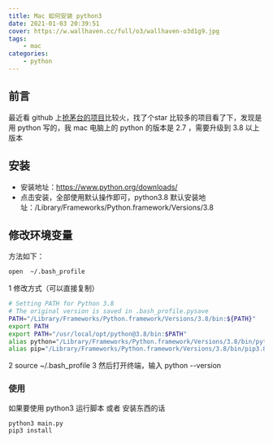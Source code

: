 ```yaml
---
title: Mac 如何安装 python3
date: 2021-01-03 20:39:51
cover: https://w.wallhaven.cc/full/o3/wallhaven-o3d1g9.jpg
tags:
    - mac
categories:
    - python    
---
```


## 前言

最近看 github 上[抢茅台的项目](https://github.com/ChinaVolvocars/jd_maotai_seckill)比较火，找了个star 比较多的项目看了下，发现是用 python 写的，我 mac 电脑上的 python 的版本是 2.7 ，需要升级到 3.8 以上版本

## 安装

- 安装地址：https://www.python.org/downloads/
- 点击安装，全部使用默认操作即可，python3.8 默认安装地址：/Library/Frameworks/Python.framework/Versions/3.8

## 修改环境变量

方法如下：

```bash
open  ~/.bash_profile
```

1 修改方式（可以直接复制）

```bash
# Setting PATH for Python 3.8
# The original version is saved in .bash_profile.pysave
PATH="/Library/Frameworks/Python.framework/Versions/3.8/bin:${PATH}"
export PATH
export PATH="/usr/local/opt/python@3.8/bin:$PATH"
alias python="/Library/Frameworks/Python.framework/Versions/3.8/bin/python3.8"
alias pip="/Library/Frameworks/Python.framework/Versions/3.8/bin/pip3.8"
```

2 source ~/.bash_profile
3 然后打开终端，输入 python --version 

### 使用

如果要使用 python3 运行脚本 或者 安装东西的话

```bash
python3 main.py
pip3 install
```
